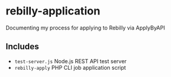 # rebilly-application

Documenting my process for applying to Rebilly via ApplyByAPI

## Includes
* `test-server.js` Node.js REST API test server
* `rebilly-apply` PHP CLI job application script
